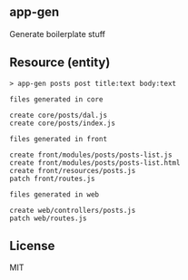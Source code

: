 ## app-gen

Generate boilerplate stuff

## Resource (entity)

```
> app-gen posts post title:text body:text

files generated in core 

create core/posts/dal.js
create core/posts/index.js

files generated in front 

create front/modules/posts/posts-list.js
create front/modules/posts/posts-list.html
create front/resources/posts.js
patch front/routes.js

files generated in web 

create web/controllers/posts.js
patch web/routes.js
```

## License

MIT
